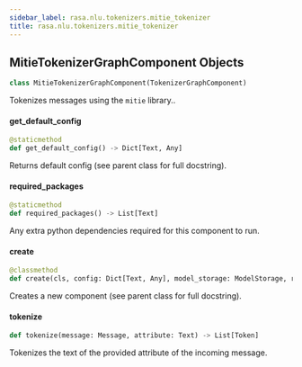 ```yaml
---
sidebar_label: rasa.nlu.tokenizers.mitie_tokenizer
title: rasa.nlu.tokenizers.mitie_tokenizer
---
```

## MitieTokenizerGraphComponent Objects

```python
class MitieTokenizerGraphComponent(TokenizerGraphComponent)
```

Tokenizes messages using the `mitie` library..

#### get\_default\_config

```python
@staticmethod
def get_default_config() -> Dict[Text, Any]
```

Returns default config (see parent class for full docstring).

#### required\_packages

```python
@staticmethod
def required_packages() -> List[Text]
```

Any extra python dependencies required for this component to run.

#### create

```python
@classmethod
def create(cls, config: Dict[Text, Any], model_storage: ModelStorage, resource: Resource, execution_context: ExecutionContext) -> MitieTokenizerGraphComponent
```

Creates a new component (see parent class for full docstring).

#### tokenize

```python
def tokenize(message: Message, attribute: Text) -> List[Token]
```

Tokenizes the text of the provided attribute of the incoming message.


